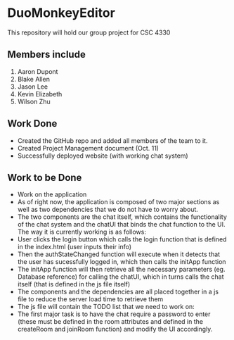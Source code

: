 DuoMonkeyEditor
===============
This repository will hold our group project for CSC 4330

Members include
---------------
1. Aaron Dupont
2. Blake Allen
3. Jason Lee
4. Kevin Elizabeth
5. Wilson Zhu


Work Done
---------
* Created the GitHub repo and added all members of the team to it.
* Created Project Management document (Oct. 11)
* Successfully deployed website (with working chat system)

Work to be Done
---------------
* Work on the application
 * As of right now, the application is composed of two major sections as well as two dependencies that we do not have to worry about.
  * The two components are the chat itself, which contains the functionality of the chat system and the chatUI that binds the chat function to the UI. The way it is currently working is as follows:
   * User clicks the login button which calls the login function that is defined in the index.html (user inputs their info)
   * Then the authStateChanged function will execute when it detects that the user has sucessfully logged in, which then calls the initApp function
   * The initApp function will then retrieve all the necessary parameters (eg. Database reference) for calling the chatUI, which in turns calls the chat itself (that is defined in the js file itself)
  * The components and the dependencies are all placed together in a js file to reduce the server load time to retrieve them
  * The js file will contain the TODO list that we need to work on:
   * The first major task is to have the chat require a password to enter (these must be defined in the room attributes and defined in the createRoom and joinRoom function) and modify the UI accordingly.
